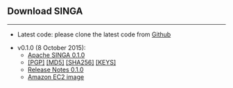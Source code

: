 ## Download SINGA
---

* Latest code: please clone the latest code from [Github](https://github.com/apache/incubator-singa)

<!--
* v0.2.0-RC1 (7 January 2016):
    * [Apache SINGA 0.2.0](https://dist.apache.org/repos/dist/dev/incubator/singa/0.2.0/apache-singa-incubating-0.2.0-RC1.tar.gz)
      [\[MD5\]](https://dist.apache.org/repos/dist/dev/incubator/singa/0.2.0/apache-singa-incubating-0.2.0-RC1.tar.gz.md5)
      [\[SHA256\]](https://dist.apache.org/repos/dist/dev/incubator/singa/0.2.0/apache-singa-incubating-0.2.0-RC1.tar.gz.sha256)
      [\[KEYS\]](https://dist.apache.org/repos/dist/dev/incubator/singa/0.2.0/KEYS)
    * [Release Notes 0.2.0](releases/RELEASE_NOTES_0.2.0.html)
    * New features and major updates,
        * [Training on GPU](docs/gpu.html) enables training of complex models on a single node with multiple GPU cards.
        * [Hybrid neural net partitioning](docs/hybrid.html) supports data and model parallelism at the same time.
        * [Python wrapper](docs/python.html) makes it easy to configure the job, including neural net and SGD algorithm.
        * [RNN model and BPTT algorithm](docs/general-rnn.html) are implemented to support applications based on RNN models, e.g., GRU.
        * [Cloud software integration](docs/distributed-training.html) includes Mesos, Docker and HDFS.
        * Visualization of neural net structure and layer information, which is helpful for debugging.
        * Linear algebra functions and random functions against Blobs and raw data pointers.
        * New layers, including SoftmaxLayer, ArgSortLayer, DummyLayer, RNN layers and cuDNN layers.
        * Update Layer class to carry multiple data/grad Blobs.
        * Extract features and test performance for new data by loading previously trained model parameters.
        * Add Store class for IO operations.
-->


* v0.1.0 (8 October 2015):
    * [Apache SINGA 0.1.0](http://www.apache.org/dyn/closer.cgi/incubator/singa/apache-singa-incubating-0.1.0.tar.gz)
    * [\[PGP\]](https://dist.apache.org/repos/dist/release/incubator/singa/apache-singa-incubating-0.1.0.tar.gz.asc)
      [\[MD5\]](https://dist.apache.org/repos/dist/release/incubator/singa/apache-singa-incubating-0.1.0.tar.gz.md5)
      [\[SHA256\]](https://dist.apache.org/repos/dist/release/incubator/singa/apache-singa-incubating-0.1.0.tar.gz.sha256)
      [\[KEYS\]](https://dist.apache.org/repos/dist/release/incubator/singa/KEYS)
    * [Release Notes 0.1.0](releases/RELEASE_NOTES_0.1.0.html)
    * [Amazon EC2 image](https://console.aws.amazon.com/ec2/v2/home?region=ap-southeast-1#LaunchInstanceWizard:ami=ami-b41001e6)

<a name="old_releases"></a>
